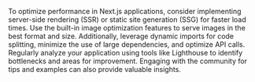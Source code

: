 To optimize performance in Next.js applications, consider implementing server-side rendering (SSR) or static site generation (SSG) for faster load times. Use the built-in image optimization features to serve images in the best format and size. Additionally, leverage dynamic imports for code splitting, minimize the use of large dependencies, and optimize API calls. Regularly analyze your application using tools like Lighthouse to identify bottlenecks and areas for improvement. Engaging with the community for tips and examples can also provide valuable insights.
